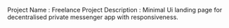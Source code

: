 Project Name : Freelance Project
Description : Minimal Ui landing page for decentralised private messenger app with responsiveness.
